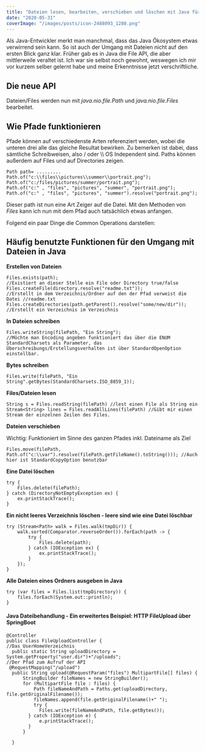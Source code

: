 ```yaml
---
title: "Dateien lesen, bearbeiten, verschieben und löschen mit Java für Anfänger"
date: "2020-05-31"
coverImage: "/images/posts/icon-2488093_1280.png"
---
```


Als Java-Entwickler merkt man manchmal, dass das Java Ökosystem etwas verwirrend sein kann. So ist auch der Umgang mit Dateien nicht auf den ersten Blick ganz klar. Früher gab es in Java die File API, die aber mittlerweile veraltet ist. Ich war sie selbst noch gewohnt, weswegen ich mir vor kurzem selber gelernt habe und meine Erkenntnisse jetzt verschriftliche.

## Die neue API

Dateien/Files werden nun mit _java.nio.file.Path_ und _java.nio.file.Files_ bearbeitet.

## Wie Pfade funktionieren

Pfade können auf verschiedenste Arten referenziert werden, wobei die unteren drei alle das gleiche Resultat bewirken. Zu bemerken ist dabei, dass sämtliche Schreibweisen, also / oder \\\\ OS Independent sind. Paths können außerdem auf Files und auf Directories zeigen.

```
Path path= .........
Path.of("c:\\files\\pictures\\summer\\portrait.png");
Path.of("c:/files/pictures/summer/portrait.png");
Path.of("c:" , "files", "pictures", "summer", "portrait.png");
Path.of("c:" , "files", "pictures", "summer").resolve("portrait.png");
```

Dieser path ist nun eine Art Zeiger auf die Datei. Mit den Methoden von _Files_ kann ich nun mit dem Pfad auch tatsächlich etwas anfangen.

Folgend ein paar Dinge die Common Operations darstellen:

## Häufig benutzte Funktionen für den Umgang mit Dateien in Java

**Erstellen von Dateien**

```
Files.exists(path); 
//Existiert an dieser Stelle ein File oder Directory true/false
Files.createFile(directory.resolve("readme.txt"));
//Erstellt in dem Verzeichnis/Ordner auf den der Pfad verweist die Datei //readme.txt 
Files.createDirectories(path.getParent().resolve("some/new/dir"));
//Erstellt ein Verzeichnis im Verzeichnis 
```

**In Dateien schreiben**

```
Files.writeString(filePath, "Ein String"); 
//Möchte man Encoding angeben funktioniert das über die ENUM StandardCharsets als Parameter, das Überschreibungs/Erstellungsverhalten ist über StandardOpenOption einstellbar.
```

**Bytes schreiben**

```
Files.write(filePath, "Ein String".getBytes(StandardCharsets.ISO_8859_1));
```

**Files/Dateien lesen**

```
String s = Files.readString(filePath) //lest einen File als String ein
Stream<String> lines = Files.readAllLines(filePath) //Gibt mir einen Stream der einzelnen Zeilen des Files.
```

**Dateien verschieben**

Wichtig: Funktioniert im Sinne des ganzen Pfades inkl. Dateiname als Ziel

```
Files.move(filePath, Path.of("c:\\var").resolve(filePath.getFileName().toString())); //Auch hier ist StandardCopyOption benutzbar
```

**Eine Datei löschen**

```
try {
    Files.delete(filePath);
} catch (DirectoryNotEmptyException ex) {
    ex.printStackTrace();
}
```

**Ein nicht leeres Verzeichnis löschen - leere sind wie eine Datei löschbar**

```
try (Stream<Path> walk = Files.walk(tmpDir)) {
    walk.sorted(Comparator.reverseOrder()).forEach(path -> {
        try {
            Files.delete(path);
        } catch (IOException ex) {
            ex.printStackTrace();
        }
    });
}
```

**Alle Dateien eines Ordners ausgeben in Java**

```
try (var files = Files.list(tmpDirectory)) {
    files.forEach(System.out::println);
}
```

#### Java Dateibehandlung - Ein erweitertes Beispiel: HTTP FileUpload über SpringBoot

```
@Controller
public class FileUploadController {
//Das UserHomeVerzeichnis
  public static String uploadDirectory = System.getProperty("user.dir")+"/uploads";
//Der Pfad zum Aufruf der API
 @RequestMapping("/upload")
  public String upload(@RequestParam("files") MultipartFile[] files) {
	  StringBuilder fileNames = new StringBuilder();
	  for (MultipartFile file : files) {
		  Path fileNameAndPath = Paths.get(uploadDirectory, file.getOriginalFilename());
		  fileNames.append(file.getOriginalFilename()+" ");
		  try {
			Files.write(fileNameAndPath, file.getBytes());
		} catch (IOException e) {
			e.printStackTrace();
		}
	  }
	
  }
```
